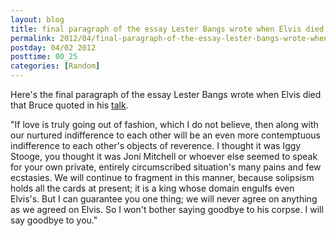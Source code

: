 ```yaml
---
layout: blog
title: final paragraph of the essay Lester Bangs wrote when Elvis died
permalink: 2012/04/final-paragraph-of-the-essay-lester-bangs-wrote-when-elvis-died
postday: 04/02 2012
posttime: 00_25
categories: [Random]
---
```


Here's the final paragraph of the essay Lester Bangs wrote when Elvis died that Bruce quoted in his <a href="http://axel.me/9x" target="_blank">talk</a>.

"If love is truly going out of fashion, which I do not believe, then along with our nurtured indifference to each other will be an even more contemptuous indifference to each other's objects of reverence. I thought it was Iggy Stooge, you thought it was Joni Mitchell or whoever else seemed to speak for your own private, entirely circumscribed situation's many pains and few ecstasies. We will continue to fragment in this manner, because solipsism holds all the cards at present; it is a king whose domain engulfs even Elvis's. But I can guarantee you one thing; we will never agree on anything as we agreed on Elvis. So I won't bother saying goodbye to his corpse. I will say goodbye to you."
